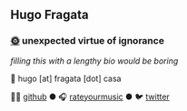 ## Hugo Fragata

### [🌞](/coffee-blue) unexpected virtue of ignorance

_filling this with a lengthy bio would be boring_

📧 hugo [at] fragata [dot] casa 

👨‍💻 [github](https://github.com/hugofragata) ● 🎧 [rateyourmusic](https://rateyourmusic.com/~hmmmm) ● 🐦 [twitter](https://twitter.com/hugofragata)




